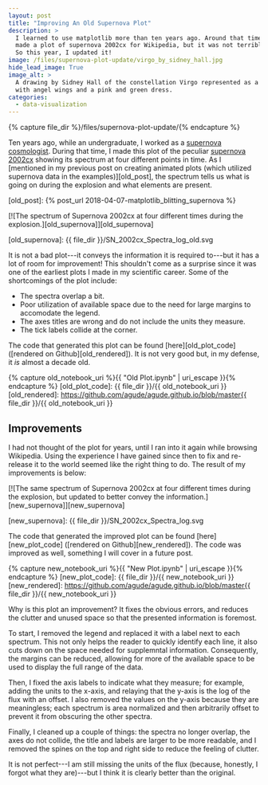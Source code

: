 ```yaml
---
layout: post
title: "Improving An Old Supernova Plot"
description: >
  I learned to use matplotlib more than ten years ago. Around that time, I
  made a plot of supernova 2002cx for Wikipedia, but it was not terrible good.
  So this year, I updated it!
image: /files/supernova-plot-update/virgo_by_sidney_hall.jpg
hide_lead_image: True
image_alt: >
  A drawing by Sidney Hall of the constellation Virgo represented as a Woman
  with angel wings and a pink and green dress.
categories:
  - data-visualization
---
```


{% capture file_dir %}/files/supernova-plot-update/{% endcapture %}

Ten years ago, while an undergraduate, I worked as a [supernova cosmologist][sn_cosmo].
During that time, I made this plot of the peculiar [supernova 2002cx][2002cx] showing its
spectrum at four different points in time. As I [mentioned in my previous post on creating
animated plots (which utilized supernova data in the examples)][old_post], the spectrum
tells us what is going on during the explosion and what elements are present.

[sn_cosmo]: https://en.wikipedia.org/wiki/Supernova_Cosmology_Project
[2002cx]: https://en.wikipedia.org/wiki/SN_2002cx
[old_post]: {% post_url 2018-04-07-matplotlib_blitting_supernova %}

[![The spectrum of Supernova 2002cx at four different times during the
explosion.][old_supernova]][old_supernova]

[old_supernova]: {{ file_dir }}/SN_2002cx_Spectra_log_old.svg

It is not a bad plot---it conveys the information it is required to---but it has
a lot of room for improvement! This shouldn't come as a surprise since it was one of the
earliest plots I made in my scientific career. Some of the shortcomings of the plot include:
- The spectra overlap a bit.
- Poor utilization of available space due to the need for large margins to accomodate the legend.
- The axes titles are wrong and do not include the units they measure.
- The tick labels collide at the corner.

The code that generated this plot can be found [here][old_plot_code]
([rendered on Github][old_rendered]). It is not very good but, in my defense,
it *is* almost a decade old.

{% capture old_notebook_uri %}{{ "Old Plot.ipynb" | uri_escape }}{% endcapture %}
[old_plot_code]: {{ file_dir }}/{{ old_notebook_uri }}
[old_rendered]: https://github.com/agude/agude.github.io/blob/master{{ file_dir }}/{{ old_notebook_uri }}

## Improvements

I had not thought of the plot for years, until I ran into it again while
browsing Wikipedia. Using the experience I have gained since then to fix 
and re-release it to the world seemed like the right thing to do. The
result of my improvements is below:

[![The same spectrum of Supernova 2002cx at four different times during the
explosion, but updated to better convey the information.][new_supernova]][new_supernova]

[new_supernova]: {{ file_dir }}/SN_2002cx_Spectra_log.svg

The code that generated the improved plot can be found [here][new_plot_code]
([rendered on Github][new_rendered]). The code was improved as well, something
I will cover in a future post.

{% capture new_notebook_uri %}{{ "New Plot.ipynb" | uri_escape }}{% endcapture %}
[new_plot_code]: {{ file_dir }}/{{ new_notebook_uri }}
[new_rendered]: https://github.com/agude/agude.github.io/blob/master{{ file_dir }}/{{ new_notebook_uri }}

Why is this plot an improvement? It fixes the obvious errors, and reduces the
clutter and unused space so that the presented information is foremost.

To start, I removed the legend and replaced it with a label next to each spectrum.
This not only helps the reader to quickly identify each line, it also cuts down on the
space needed for supplemntal information. Consequently, the margins can be reduced, allowing
for more of the available space to be used to display the full range of the data.

Then, I fixed the axis labels to indicate what they measure; for example,
adding the units to the x-axis, and relaying that the y-axis is the log of the flux with an offset.
I also removed the values on the y-axis because they are meaningless; each spectrum is area
normalized and then arbitrarily offset to prevent it from obscuring the other spectra.

Finally, I cleaned up a couple of things: the spectra no longer overlap, the
axes do not collide, the title and labels are larger to be more readable, and
I removed the spines on the top and right side to reduce the feeling of
clutter.

It is not perfect---I am still missing the units of the flux (because,
honestly, I forgot what they are)---but I think it is clearly better than the original.
